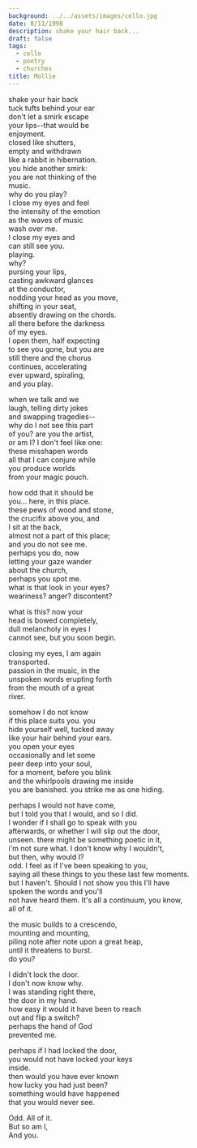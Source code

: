 ```yaml
---
background: ../../assets/images/cello.jpg
date: 8/11/1998
description: shake your hair back...
draft: false
tags:
  - cello
  - poetry
  - churches
title: Mollie
---
```

  
shake your hair back  
tuck tufts behind your ear  
don't let a smirk escape  
your lips--that would be  
enjoyment.  
closed like shutters,  
empty and withdrawn  
like a rabbit in hibernation.  
you hide another smirk:  
you are not thinking of the  
music.  
why do you play?  
I close my eyes and feel  
the intensity of the emotion  
as the waves of music  
wash over me.  
I close my eyes and  
can still see you.  
playing.  
why?  
pursing your lips,  
casting awkward glances  
at the conductor,  
nodding your head as you move,  
shifting in your seat,  
absently drawing on the chords.  
all there before the darkness  
of my eyes.  
I open them, half expecting  
to see you gone, but you are  
still there and the chorus  
continues, accelerating  
ever upward, spiraling,  
and you play.  
  
when we talk and we  
laugh, telling dirty jokes  
and swapping tragedies--  
why do I not see this part  
of you? are you the artist,  
or am I? I don't feel like one:  
these misshapen words  
all that I can conjure while  
you produce worlds  
from your magic pouch.  
  
how odd that it should be  
you... here, in this place.  
these pews of wood and stone,  
the crucifix above you, and  
I sit at the back,  
almost not a part of this place;  
and you do not see me.  
perhaps you do, now  
letting your gaze wander  
about the church,  
perhaps you spot me.  
what is that look in your eyes?  
weariness? anger? discontent?  
  
what is this? now your  
head is bowed completely,  
dull melancholy in eyes I  
cannot see, but you soon begin.  
  
closing my eyes, I am again  
transported.  
passion in the music, in the  
unspoken words erupting forth  
from the mouth of a great  
river.  
  
somehow I do not know  
if this place suits you. you  
hide yourself well, tucked away  
like your hair behind your ears.  
you open your eyes  
occasionally and let some  
peer deep into your soul,  
for a moment, before you blink  
and the whirlpools drawing me inside  
you are banished. you strike me as one hiding.  
  
perhaps I would not have come,  
but I told you that I would, and so I did.  
I wonder if I shall go to speak with you  
afterwards, or whether I will slip out the door,  
unseen. there might be something poetic in it,  
i'm not sure what. I don't know why I wouldn't,  
but then, why would I?  
odd. I feel as if I've been speaking to you,  
saying all these things to you these last few moments.  
but I haven't. Should I not show you this I'll have  
spoken the words and you'll  
not have heard them. It's all a continuum, you know,  
all of it.  
  
the music builds to a crescendo,  
mounting and mounting,  
piling note after note upon a great heap,  
until it threatens to burst.  
do you?  
  
I didn't lock the door.  
I don't now know why.  
I was standing right there,  
the door in my hand.  
how easy it would it have been to reach  
out and flip a switch?  
perhaps the hand of God  
prevented me.  
  
perhaps if I had locked the door,  
you would not have locked your keys  
inside.  
then would you have ever known  
how lucky you had just been?  
something would have happened  
that you would never see.  
  
Odd. All of it.  
But so am I,  
And you.  
